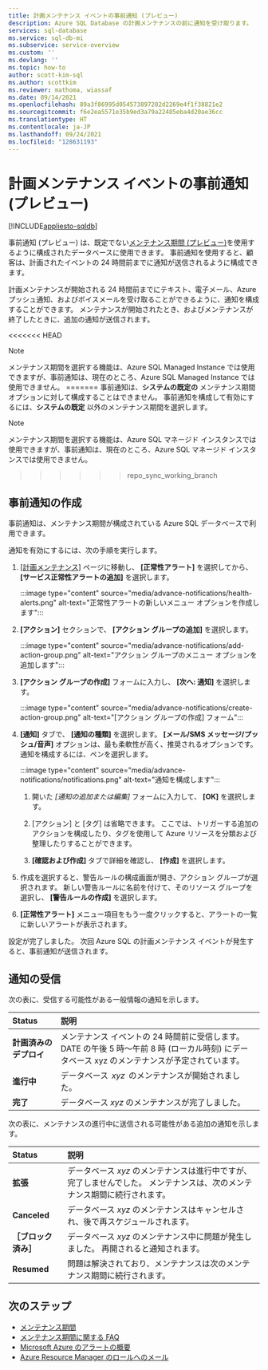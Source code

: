 ```yaml
---
title: 計画メンテナンス イベントの事前通知 (プレビュー)
description: Azure SQL Database の計画メンテナンスの前に通知を受け取ります。
services: sql-database
ms.service: sql-db-mi
ms.subservice: service-overview
ms.custom: ''
ms.devlang: ''
ms.topic: how-to
author: scott-kim-sql
ms.author: scottkim
ms.reviewer: mathoma, wiassaf
ms.date: 09/14/2021
ms.openlocfilehash: 89a3f86995d054573897202d2269e4f1f38821e2
ms.sourcegitcommit: f6e2ea5571e35b9ed3a79a22485eba4d20ae36cc
ms.translationtype: HT
ms.contentlocale: ja-JP
ms.lasthandoff: 09/24/2021
ms.locfileid: "128631193"
---
```

# <a name="advance-notifications-for-planned-maintenance-events-preview"></a>計画メンテナンス イベントの事前通知 (プレビュー)
[!INCLUDE[appliesto-sqldb](../includes/appliesto-sqldb.md)]

事前通知 (プレビュー) は、既定でない[メンテナンス期間 (プレビュー)](maintenance-window.md)を使用するように構成されたデータベースに使用できます。 事前通知を使用すると、顧客は、計画されたイベントの 24 時間前までに通知が送信されるように構成できます。

計画メンテナンスが開始される 24 時間前までにテキスト、電子メール、Azure プッシュ通知、およびボイスメールを受け取ることができるように、通知を構成することができます。 メンテナンスが開始されたとき、およびメンテナンスが終了したときに、追加の通知が送信されます。

<<<<<<< HEAD
> [!Note]
> メンテナンス期間を選択する機能は、Azure SQL Managed Instance では使用できますが、事前通知は、現在のところ、Azure SQL Managed Instance では使用できません。
=======
事前通知は、**システムの既定の** メンテナンス期間オプションに対して構成することはできません。 事前通知を構成して有効にするには、**システムの既定** 以外のメンテナンス期間を選択します。

> [!NOTE]
> メンテナンス期間を選択する機能は、Azure SQL マネージド インスタンスでは使用できますが、事前通知は、現在のところ、Azure SQL マネージド インスタンスでは使用できません。 
>>>>>>> repo_sync_working_branch

## <a name="create-an-advance-notification"></a>事前通知の作成

事前通知は、メンテナンス期間が構成されている Azure SQL データベースで利用できます。 

通知を有効にするには、次の手順を実行します。  

1. [[計画メンテナンス]](https://portal.azure.com/#blade/Microsoft_Azure_Health/AzureHealthBrowseBlade/plannedMaintenance) ページに移動し、 **[正常性アラート]** を選択してから、 **[サービス正常性アラートの追加]** を選択します。

    :::image type="content" source="media/advance-notifications/health-alerts.png" alt-text="正常性アラートの新しいメニュー オプションを作成します":::

2. **[アクション]** セクションで、 **[アクション グループの追加]** を選択します。 

    :::image type="content" source="media/advance-notifications/add-action-group.png" alt-text="アクション グループのメニュー オプションを追加します":::

3. **[アクション グループの作成]** フォームに入力し、 **[次へ: 通知]** を選択します。  

    :::image type="content" source="media/advance-notifications/create-action-group.png" alt-text="[アクション グループの作成] フォーム":::

1. **[通知]** タブで、 **[通知の種類]** を選択します。 **[メール/SMS メッセージ/プッシュ/音声]** オプションは、最も柔軟性が高く、推奨されるオプションです。 通知を構成するには、ペンを選択します。  

    :::image type="content" source="media/advance-notifications/notifications.png" alt-text="通知を構成します":::



   1. 開いた *[通知の追加または編集]* フォームに入力して、 **[OK]** を選択します。 

   2. [アクション] と [タグ] は省略できます。 ここでは、トリガーする追加のアクションを構成したり、タグを使用して Azure リソースを分類および整理したりすることができます。 

   4. **[確認および作成]** タブで詳細を確認し、 **[作成]** を選択します。 

7. 作成を選択すると、警告ルールの構成画面が開き、アクション グループが選択されます。 新しい警告ルールに名前を付けて、そのリソース グループを選択し、 **[警告ルールの作成]** を選択します。 

8. **[正常性アラート]** メニュー項目をもう一度クリックすると、アラートの一覧に新しいアラートが表示されます。 


設定が完了しました。 次回 Azure SQL の計画メンテナンス イベントが発生すると、事前通知が送信されます。

## <a name="receiving-notifications"></a>通知の受信

次の表に、受信する可能性がある一般情報の通知を示します。 

|Status|説明|
|:---|:---|
|**計画済みのデプロイ**| メンテナンス イベントの 24 時間前に受信します。 DATE の午後 5 時～午前 8 時 (ローカル時刻) にデータベース xyz のメンテナンスが予定されています。|
|**進行中** | データベース  *xyz*  のメンテナンスが開始されました。| 
|**完了** | データベース *xyz* のメンテナンスが完了しました。 |

次の表に、メンテナンスの進行中に送信される可能性がある追加の通知を示します。 

|Status|説明|
|:---|:---|
|**拡張** | データベース *xyz* のメンテナンスは進行中ですが、完了しませんでした。 メンテナンスは、次のメンテナンス期間に続行されます。| 
|**Canceled**| データベース *xyz* のメンテナンスはキャンセルされ、後で再スケジュールされます。 |
|**［ブロック済み］**|データベース *xyz* のメンテナンス中に問題が発生しました。 再開されると通知されます。| 
|**Resumed**|問題は解決されており、メンテナンスは次のメンテナンス期間に続行されます。|


## <a name="next-steps"></a>次のステップ

- [メンテナンス期間](maintenance-window.md)
- [メンテナンス期間に関する FAQ](maintenance-window-faq.yml)
- [Microsoft Azure のアラートの概要](../../azure-monitor/alerts/alerts-overview.md)
- [Azure Resource Manager のロールへのメール](../../azure-monitor/alerts/action-groups.md#email-azure-resource-manager-role)

